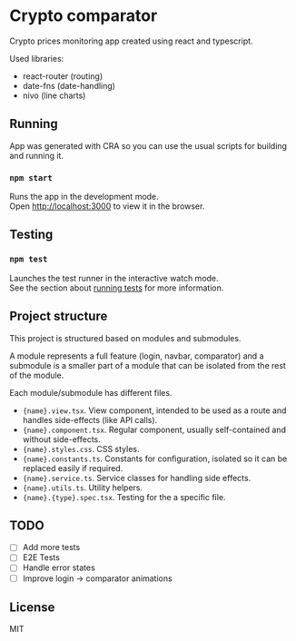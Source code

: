 # Crypto comparator

Crypto prices monitoring app created using react and typescript.

Used libraries:

- react-router (routing)
- date-fns (date-handling)
- nivo (line charts)

## Running

App was generated with CRA so you can use the usual scripts for building and running it.

### `npm start`

Runs the app in the development mode.\
Open [http://localhost:3000](http://localhost:3000) to view it in the browser.

## Testing

### `npm test`

Launches the test runner in the interactive watch mode.\
See the section about [running tests](https://facebook.github.io/create-react-app/docs/running-tests) for more information.

## Project structure

This project is structured based on modules and submodules.

A module represents a full feature (login, navbar, comparator) and a submodule is a smaller part of a module that can be isolated from the rest of the module.

Each module/submodule has different files.

- `{name}.view.tsx`. View component, intended to be used as a route and handles side-effects (like API calls).
- `{name}.component.tsx`. Regular component, usually self-contained and without side-effects.
- `{name}.styles.css`. CSS styles.
- `{name}.constants.ts`. Constants for configuration, isolated so it can be replaced easily if required.
- `{name}.service.ts`. Service classes for handling side effects.
- `{name}.utils.ts`. Utility helpers.
- `{name}.{type}.spec.tsx`. Testing for the a specific file.

## TODO

- [ ] Add more tests
- [ ] E2E Tests
- [ ] Handle error states
- [ ] Improve login -> comparator animations

## License

MIT
